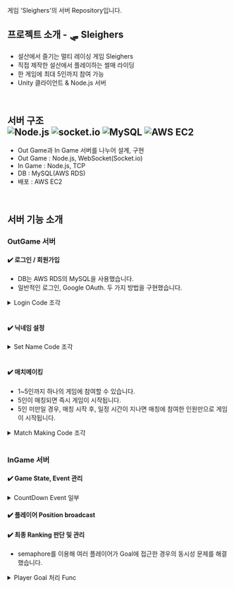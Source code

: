 게임 'Sleighers'의 서버 Repository입니다.

프로젝트 소개 - 🛷 Sleighers
--
- 설산에서 즐기는 멀티 레이싱 게임 Sleighers
- 직접 제작한 설산에서 플레이하는 썰매 라이딩
- 한 게임에 최대 5인까지 참여 가능
- Unity 클라이언트 & Node.js 서버
<br/>

서버 구조  
![Node.js](https://img.shields.io/badge/Node.js-5FA04E?style=flat&logo=nodedotjs&logoColor=white)
![socket.io](https://img.shields.io/badge/socket.io-010101?style=flat&logo=socketdotio&logoColor=white)
![MySQL](https://img.shields.io/badge/MySQL-4479A1?style=flat&logo=mysql&logoColor=white)
![AWS EC2](https://img.shields.io/badge/EC2-FF9900?style=flat&logo=amazonec2&logoColor=white)
--
- Out Game과 In Game 서버를 나누어 설계, 구현
- Out Game : Node.js, WebSocket(Socket.io)
- In Game : Node.js, TCP
- DB : MySQL(AWS RDS)
- 배포 : AWS EC2
<br/>

서버 기능 소개
--
### OutGame 서버

#### ✔️ 로그인 / 회원가입
  - DB는 AWS RDS의 MySQL을 사용했습니다.
  - 일반적인 로그인, Google OAuth. 두 가지 방법을 구현했습니다.
<details>
    <summary>Login Code 조각</summary>

<!-- summary 아래 한칸 공백 두고 내용 삽입 -->
https://github.com/SnowRail/Server-node.js/blob/722e4df6362f3b37565e54bbf28fc7830da9c01c/AuthServer/EventHandler.js#L49-L69
</details>
<br/>

#### ✔️ 닉네임 설정
<details>
    <summary>Set Name Code 조각</summary>

https://github.com/SnowRail/Server-node.js/blob/722e4df6362f3b37565e54bbf28fc7830da9c01c/AuthServer/EventHandler.js#L148-L158
</details>
<br/>

#### ✔️ 매치메이킹
  - 1~5인까지 하나의 게임에 참여할 수 있습니다.
  - 5인이 매칭되면 즉시 게임이 시작됩니다.
  - 5인 미만일 경우, 매칭 시작 후, 일정 시간이 지나면 매칭에 참여한 인원만으로 게임이 시작됩니다.
<details>
    <summary>Match Making Code 조각</summary>

https://github.com/SnowRail/Server-node.js/blob/722e4df6362f3b37565e54bbf28fc7830da9c01c/AuthServer/EventHandler.js#L197-L213
https://github.com/SnowRail/Server-node.js/blob/722e4df6362f3b37565e54bbf28fc7830da9c01c/AuthServer/EventHandler.js#L216-L249
</details>
<br/> 


### InGame 서버

#### ✔️ Game State, Event 관리
<details>
    <summary>CountDown Event 일부</summary>

https://github.com/SnowRail/Server-node.js/blob/722e4df6362f3b37565e54bbf28fc7830da9c01c/InGameServer/ProtocolHandler.js#L105-L134
</details>

#### ✔️ 플레이어 Position broadcast

#### ✔️ 최종 Ranking 판단 및 관리
  - semaphore를 이용해 여러 플레이어가 Goal에 접근한 경우의 동시성 문제를 해결했습니다.
<details>
    <summary>Player Goal 처리 Func</summary>

https://github.com/SnowRail/Server-node.js/blob/722e4df6362f3b37565e54bbf28fc7830da9c01c/InGameServer/ProtocolHandler.js#L138-L153
</details>
<br/> 
